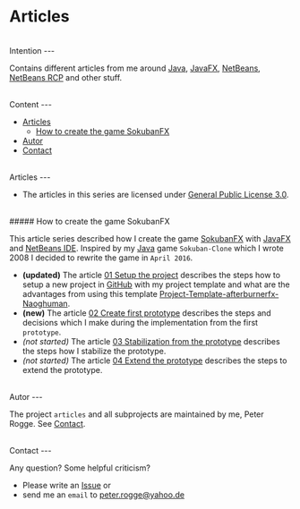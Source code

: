 Articles
===



<br />
Intention
---

Contains different articles from me around [Java], [JavaFX], [NetBeans], 
[NetBeans RCP] and other stuff.



<br />
Content
---

* [Articles](#Articles)
    * [How to create the game SokubanFX](#ArticlesSokubanFX)
* [Autor](#Autor)
* [Contact](#Contact)



<br />
Articles<a name="Articles" />
---

* The articles in this series are licensed under [General Public License 3.0].


<br />
##### How to create the game SokubanFX<a name="ArticlesSokubanFX" />

This article series described how I create the game [SokubanFX] with [JavaFX] and 
[NetBeans IDE]. Inspired by my [Java] game `Sokuban-Clone` which I wrote 2008 I 
decided to rewrite the game in `April 2016`.

* **&#40;updated&#41;** The article [01 Setup the project] describes the steps how to 
  setup a new project in [GitHub] with my project template and what are the 
  advantages from using this template [Project-Template-afterburnerfx-Naoghuman].
* **&#40;new&#41;** The article [02 Create first prototype] describes the steps and 
  decisions which I make during the implementation from the first `prototype`.
* _&#40;not started&#41;_ The article [03 Stabilization from the prototype] describes the 
  steps how I stabilize the prototype.
* _&#40;not started&#41;_ The article [04 Extend the prototype] describes the steps to 
  extend the prototype.



<br />
Autor<a name="Autor" />
---

The project `articles` and all subprojects are maintained by me, Peter Rogge. 
See [Contact](#Contact).



<br />
Contact<a name="Contact" />
---

Any question? Some helpful criticism?
* Please write an [Issue] or
* send me an `email` to <peter.rogge@yahoo.de>



[//]: # (Links)
[01 Setup the project]:/SokubanFX/01_Setup-the-project.md
[02 Create first prototype]:/SokubanFX/02_Create-first-prototype.md
[03 Stabilization from the prototype]:/SokubanFX/03_Stabilization-from-the-prototype.md
[04 Extend the prototype]:/SokubanFX/04_Extend-the-prototype.md
[General Public License 3.0]:http://www.gnu.org/licenses/gpl-3.0.en.html
[GitHub]:https://github.com/
[Issue]:https://github.com/Naoghuman/lib-database-objectdb/issues
[Java]:https://en.wikipedia.org/wiki/Java_%28programming_language%29
[JavaFX]:http://docs.oracle.com/javase/8/javase-clienttechnologies.htm
[NetBeans]:https://netbeans.org/
[NetBeans IDE]:https://netbeans.org/
[NetBeans RCP]:https://netbeans.org/kb/trails/platform.html
[Project-Template-afterburnerfx-Naoghuman]:https://github.com/Naoghuman/Project-Templates/tree/master/Project-Template-afterburnerfx-Naoghuman
[SokubanFX]:https://github.com/Naoghuman/SokubanFX
